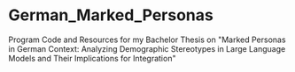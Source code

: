 # German_Marked_Personas
Program Code and Resources for my Bachelor Thesis on "Marked Personas in German Context: Analyzing Demographic Stereotypes in Large Language Models and Their Implications for Integration"
